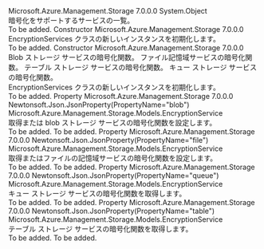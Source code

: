 <Type Name="EncryptionServices" FullName="Microsoft.Azure.Management.Storage.Models.EncryptionServices">
  <TypeSignature Language="C#" Value="public class EncryptionServices" />
  <TypeSignature Language="ILAsm" Value=".class public auto ansi beforefieldinit EncryptionServices extends System.Object" />
  <TypeSignature Language="DocId" Value="T:Microsoft.Azure.Management.Storage.Models.EncryptionServices" />
  <TypeSignature Language="VB.NET" Value="Public Class EncryptionServices" />
  <TypeSignature Language="F#" Value="type EncryptionServices = class" />
  <AssemblyInfo>
    <AssemblyName>Microsoft.Azure.Management.Storage</AssemblyName>
    <AssemblyVersion>7.0.0.0</AssemblyVersion>
  </AssemblyInfo>
  <Base>
    <BaseTypeName>System.Object</BaseTypeName>
  </Base>
  <Interfaces />
  <Docs>
    <summary>
            暗号化をサポートするサービスの一覧。
            </summary>
    <remarks>To be added.</remarks>
  </Docs>
  <Members>
    <Member MemberName=".ctor">
      <MemberSignature Language="C#" Value="public EncryptionServices ();" />
      <MemberSignature Language="ILAsm" Value=".method public hidebysig specialname rtspecialname instance void .ctor() cil managed" />
      <MemberSignature Language="DocId" Value="M:Microsoft.Azure.Management.Storage.Models.EncryptionServices.#ctor" />
      <MemberSignature Language="VB.NET" Value="Public Sub New ()" />
      <MemberType>Constructor</MemberType>
      <AssemblyInfo>
        <AssemblyName>Microsoft.Azure.Management.Storage</AssemblyName>
        <AssemblyVersion>7.0.0.0</AssemblyVersion>
      </AssemblyInfo>
      <Parameters />
      <Docs>
        <summary>
            EncryptionServices クラスの新しいインスタンスを初期化します。
            </summary>
        <remarks>To be added.</remarks>
      </Docs>
    </Member>
    <Member MemberName=".ctor">
      <MemberSignature Language="C#" Value="public EncryptionServices (Microsoft.Azure.Management.Storage.Models.EncryptionService blob = null, Microsoft.Azure.Management.Storage.Models.EncryptionService file = null, Microsoft.Azure.Management.Storage.Models.EncryptionService table = null, Microsoft.Azure.Management.Storage.Models.EncryptionService queue = null);" />
      <MemberSignature Language="ILAsm" Value=".method public hidebysig specialname rtspecialname instance void .ctor(class Microsoft.Azure.Management.Storage.Models.EncryptionService blob, class Microsoft.Azure.Management.Storage.Models.EncryptionService file, class Microsoft.Azure.Management.Storage.Models.EncryptionService table, class Microsoft.Azure.Management.Storage.Models.EncryptionService queue) cil managed" />
      <MemberSignature Language="DocId" Value="M:Microsoft.Azure.Management.Storage.Models.EncryptionServices.#ctor(Microsoft.Azure.Management.Storage.Models.EncryptionService,Microsoft.Azure.Management.Storage.Models.EncryptionService,Microsoft.Azure.Management.Storage.Models.EncryptionService,Microsoft.Azure.Management.Storage.Models.EncryptionService)" />
      <MemberSignature Language="VB.NET" Value="Public Sub New (Optional blob As EncryptionService = null, Optional file As EncryptionService = null, Optional table As EncryptionService = null, Optional queue As EncryptionService = null)" />
      <MemberSignature Language="F#" Value="new Microsoft.Azure.Management.Storage.Models.EncryptionServices : Microsoft.Azure.Management.Storage.Models.EncryptionService * Microsoft.Azure.Management.Storage.Models.EncryptionService * Microsoft.Azure.Management.Storage.Models.EncryptionService * Microsoft.Azure.Management.Storage.Models.EncryptionService -&gt; Microsoft.Azure.Management.Storage.Models.EncryptionServices" Usage="new Microsoft.Azure.Management.Storage.Models.EncryptionServices (blob, file, table, queue)" />
      <MemberType>Constructor</MemberType>
      <AssemblyInfo>
        <AssemblyName>Microsoft.Azure.Management.Storage</AssemblyName>
        <AssemblyVersion>7.0.0.0</AssemblyVersion>
      </AssemblyInfo>
      <Parameters>
        <Parameter Name="blob" Type="Microsoft.Azure.Management.Storage.Models.EncryptionService" />
        <Parameter Name="file" Type="Microsoft.Azure.Management.Storage.Models.EncryptionService" />
        <Parameter Name="table" Type="Microsoft.Azure.Management.Storage.Models.EncryptionService" />
        <Parameter Name="queue" Type="Microsoft.Azure.Management.Storage.Models.EncryptionService" />
      </Parameters>
      <Docs>
        <param name="blob">Blob ストレージ サービスの暗号化関数。</param>
        <param name="file">ファイル記憶域サービスの暗号化関数。</param>
        <param name="table">テーブル ストレージ サービスの暗号化関数。</param>
        <param name="queue">キュー ストレージ サービスの暗号化関数。</param>
        <summary>
            EncryptionServices クラスの新しいインスタンスを初期化します。
            </summary>
        <remarks>To be added.</remarks>
      </Docs>
    </Member>
    <Member MemberName="Blob">
      <MemberSignature Language="C#" Value="public Microsoft.Azure.Management.Storage.Models.EncryptionService Blob { get; set; }" />
      <MemberSignature Language="ILAsm" Value=".property instance class Microsoft.Azure.Management.Storage.Models.EncryptionService Blob" />
      <MemberSignature Language="DocId" Value="P:Microsoft.Azure.Management.Storage.Models.EncryptionServices.Blob" />
      <MemberSignature Language="VB.NET" Value="Public Property Blob As EncryptionService" />
      <MemberSignature Language="F#" Value="member this.Blob : Microsoft.Azure.Management.Storage.Models.EncryptionService with get, set" Usage="Microsoft.Azure.Management.Storage.Models.EncryptionServices.Blob" />
      <MemberType>Property</MemberType>
      <AssemblyInfo>
        <AssemblyName>Microsoft.Azure.Management.Storage</AssemblyName>
        <AssemblyVersion>7.0.0.0</AssemblyVersion>
      </AssemblyInfo>
      <Attributes>
        <Attribute>
          <AttributeName>Newtonsoft.Json.JsonProperty(PropertyName="blob")</AttributeName>
        </Attribute>
      </Attributes>
      <ReturnValue>
        <ReturnType>Microsoft.Azure.Management.Storage.Models.EncryptionService</ReturnType>
      </ReturnValue>
      <Docs>
        <summary>
            取得または blob ストレージ サービスの暗号化関数を設定します。
            </summary>
        <value>To be added.</value>
        <remarks>To be added.</remarks>
      </Docs>
    </Member>
    <Member MemberName="File">
      <MemberSignature Language="C#" Value="public Microsoft.Azure.Management.Storage.Models.EncryptionService File { get; set; }" />
      <MemberSignature Language="ILAsm" Value=".property instance class Microsoft.Azure.Management.Storage.Models.EncryptionService File" />
      <MemberSignature Language="DocId" Value="P:Microsoft.Azure.Management.Storage.Models.EncryptionServices.File" />
      <MemberSignature Language="VB.NET" Value="Public Property File As EncryptionService" />
      <MemberSignature Language="F#" Value="member this.File : Microsoft.Azure.Management.Storage.Models.EncryptionService with get, set" Usage="Microsoft.Azure.Management.Storage.Models.EncryptionServices.File" />
      <MemberType>Property</MemberType>
      <AssemblyInfo>
        <AssemblyName>Microsoft.Azure.Management.Storage</AssemblyName>
        <AssemblyVersion>7.0.0.0</AssemblyVersion>
      </AssemblyInfo>
      <Attributes>
        <Attribute>
          <AttributeName>Newtonsoft.Json.JsonProperty(PropertyName="file")</AttributeName>
        </Attribute>
      </Attributes>
      <ReturnValue>
        <ReturnType>Microsoft.Azure.Management.Storage.Models.EncryptionService</ReturnType>
      </ReturnValue>
      <Docs>
        <summary>
            取得またはファイルの記憶域サービスの暗号化関数を設定します。
            </summary>
        <value>To be added.</value>
        <remarks>To be added.</remarks>
      </Docs>
    </Member>
    <Member MemberName="Queue">
      <MemberSignature Language="C#" Value="public Microsoft.Azure.Management.Storage.Models.EncryptionService Queue { get; }" />
      <MemberSignature Language="ILAsm" Value=".property instance class Microsoft.Azure.Management.Storage.Models.EncryptionService Queue" />
      <MemberSignature Language="DocId" Value="P:Microsoft.Azure.Management.Storage.Models.EncryptionServices.Queue" />
      <MemberSignature Language="VB.NET" Value="Public ReadOnly Property Queue As EncryptionService" />
      <MemberSignature Language="F#" Value="member this.Queue : Microsoft.Azure.Management.Storage.Models.EncryptionService" Usage="Microsoft.Azure.Management.Storage.Models.EncryptionServices.Queue" />
      <MemberType>Property</MemberType>
      <AssemblyInfo>
        <AssemblyName>Microsoft.Azure.Management.Storage</AssemblyName>
        <AssemblyVersion>7.0.0.0</AssemblyVersion>
      </AssemblyInfo>
      <Attributes>
        <Attribute>
          <AttributeName>Newtonsoft.Json.JsonProperty(PropertyName="queue")</AttributeName>
        </Attribute>
      </Attributes>
      <ReturnValue>
        <ReturnType>Microsoft.Azure.Management.Storage.Models.EncryptionService</ReturnType>
      </ReturnValue>
      <Docs>
        <summary>
            キュー ストレージ サービスの暗号化関数を取得します。
            </summary>
        <value>To be added.</value>
        <remarks>To be added.</remarks>
      </Docs>
    </Member>
    <Member MemberName="Table">
      <MemberSignature Language="C#" Value="public Microsoft.Azure.Management.Storage.Models.EncryptionService Table { get; }" />
      <MemberSignature Language="ILAsm" Value=".property instance class Microsoft.Azure.Management.Storage.Models.EncryptionService Table" />
      <MemberSignature Language="DocId" Value="P:Microsoft.Azure.Management.Storage.Models.EncryptionServices.Table" />
      <MemberSignature Language="VB.NET" Value="Public ReadOnly Property Table As EncryptionService" />
      <MemberSignature Language="F#" Value="member this.Table : Microsoft.Azure.Management.Storage.Models.EncryptionService" Usage="Microsoft.Azure.Management.Storage.Models.EncryptionServices.Table" />
      <MemberType>Property</MemberType>
      <AssemblyInfo>
        <AssemblyName>Microsoft.Azure.Management.Storage</AssemblyName>
        <AssemblyVersion>7.0.0.0</AssemblyVersion>
      </AssemblyInfo>
      <Attributes>
        <Attribute>
          <AttributeName>Newtonsoft.Json.JsonProperty(PropertyName="table")</AttributeName>
        </Attribute>
      </Attributes>
      <ReturnValue>
        <ReturnType>Microsoft.Azure.Management.Storage.Models.EncryptionService</ReturnType>
      </ReturnValue>
      <Docs>
        <summary>
            テーブル ストレージ サービスの暗号化関数を取得します。
            </summary>
        <value>To be added.</value>
        <remarks>To be added.</remarks>
      </Docs>
    </Member>
  </Members>
</Type>